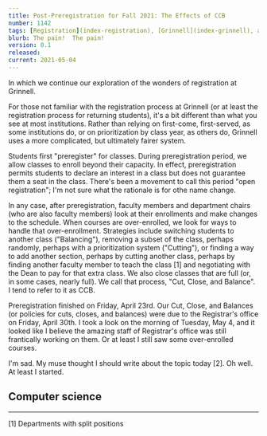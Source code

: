 ```yaml
---
title: Post-Preregistration for Fall 2021: The Effects of CCB
number: 1142
tags: [Registration](index-registration), [Grinnell](index-grinnell), assorted data, rambly
blurb: The pain!  The pain!
version: 0.1
released: 
current: 2021-05-04
---
```

In which we continue our exploration of the wonders of registration at Grinnell.

For those not familiar with the registration process at Grinnell
(or at least the registration process for returning students), it's
a bit different than what you see at most institutions.  Rather
than relying on first-come, first-served, as some institutions do,
or on prioritization by class year, as others do, Grinnell uses a
more complicated, but ultimately fairer system.

Students first "preregister" for classes.  During preregistration
period, we allow classes to enroll beyond their capacity.  In effect,
preregistration permits students to declare an interest in a class
but does not guarantee them a seat in the class.  There's been a movement
to call this period "open registration"; I'm not sure what the rationale
is for othe name change.

In any case, after preregistration, faculty members and department
chairs (who are also faculty members) look at their enrollments and
make changes to the schedule.  When courses are over-enrolled, we
look for ways to handle that over-enrollment.  Strategies include
switching students to another class ("Balancing"), removing a subset
of the class, perhaps randomly, perhaps with a prioritization system
("Cutting"), or finding a way to add another section, perhaps by
cutting another class, perhaps by finding another faculty member
to teach the class [1] and negotiating with the Dean to pay for
that extra class.  We also close classes that are full (or, in some
cases, nearly full).  We call that process, "Cut, Close, and Balance".
I tend to refer to it as CCB.

Preregistration finished on Friday, April 23rd.  Our Cut, Close,
and Balances (or policies for cuts, closes, and balances) were due
to the Registrar's office on Friday, April 30th.  I took a look on
the morning of Tuesday, May 4, and it looked like I believe the
amazing staff of Registrar's office was still frantically working
on them.  Or at least I still saw some over-enrolled courses.

I'm sad.  My muse thought I should write about the topic today [2].
Oh well.  At least I started.

## Computer science

---

[1] Departments with split positions 
